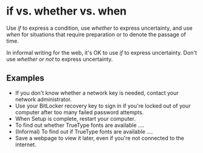 # if vs. whether vs. when

Use *if* to express a condition, use *whether* to express uncertainty, and use *when* for situations that require preparation or to denote the passage of time.

In informal writing for the web, it's OK to use *if* to express uncertainty. Don't use *whether or not* to express uncertainty.

## Examples

- If you don't know whether a network key is needed, contact your network administrator.  
- Use your BitLocker recovery key to sign in if you're locked out of your computer after too many failed password attempts.  
- When Setup is complete, restart your computer.
- To find out whether TrueType fonts are available ….  
- (Informal) To find out if TrueType fonts are available ….  
- Save a webpage to view it later, even if you're not connected to the internet.
